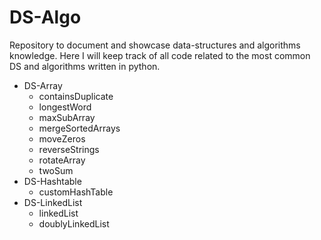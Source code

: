 # DS-Algo

Repository to document and showcase data-structures and algorithms knowledge. Here I will keep track of all code related to the most common DS and algorithms written in python.

- DS-Array
  - containsDuplicate
  - longestWord
  - maxSubArray
  - mergeSortedArrays
  - moveZeros
  - reverseStrings
  - rotateArray
  - twoSum
- DS-Hashtable
  - customHashTable
- DS-LinkedList
  - linkedList
  - doublyLinkedList
 
